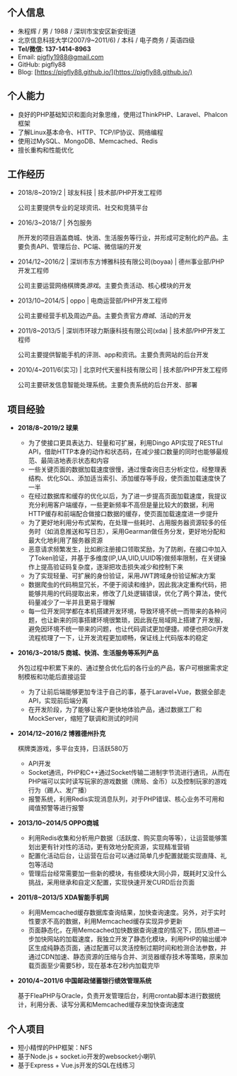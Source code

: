 ## 个人信息

- 朱程辉 / 男 / 1988 / 深圳市宝安区新安街道
- 北京信息科技大学(2007/9~2011/6) / 本科 / 电子商务 / 英语四级
- **Tel/微信: 137-1414-8963**
- Email: pigfly1988@gmail.com
- GitHub: pigfly88
- Blog: [https://pigfly88.github.io/](https://pigfly88.github.io/)

## 个人能力

- 良好的PHP基础知识和面向对象思维，使用过ThinkPHP、Laravel、Phalcon框架
- 了解Linux基本命令、HTTP、TCP/IP协议、网络编程
- 使用过MySQL、MongoDB、Memcached、Redis
- 擅长重构和性能优化

## 工作经历

- 2018/8~2019/2 | 球友科技 | 技术部/PHP开发工程师

	公司主要提供专业的足球资讯、社交和竞猜平台

- 2016/3~2018/7 | 外包服务

	所开发的项目涵盖商城、快消、生活服务等行业，并形成可定制化的产品。主要负责API、管理后台、PC端、微信端的开发

- 2014/12~2016/2 | 深圳市东方博雅科技有限公司(boyaa) | 德州事业部/PHP开发工程师

	公司主要运营网络棋牌类*游戏*。主要负责活动、核心模块的开发

- 2013/10~2014/5 | oppo | 电商运营部/PHP开发工程师

	公司主要经营手机及周边产品。主要负责官方*商城*、活动的开发

- 2011/8~2013/5 | 深圳市环球力斯康科技有限公司(xda) | 技术部/PHP开发工程师

	公司主要提供智能手机的评测、app和资讯。主要负责网站的后台开发

- 2010/4~2011/6(实习) | 北京时代天鉴科技有限公司  | 技术部/PHP开发工程师

	公司主要研发信息智能处理系统。主要负责系统的后台开发、部署

## 项目经验

- **2018/8~2019/2 球果**

	- 为了使接口更具表达力、轻量和可扩展，利用Dingo API实现了RESTful API，借助HTTP本身的动作和状态码，在减少接口数量的同时也能够最规范、最简洁地表示状态和内容
	- 一些关键页面的数据加载速度很慢，通过慢查询日志分析定位，经整理表结构、优化SQL、添加适当索引、添加缓存等手段，使页面加载速度快了一半
	- 在经过数据库和缓存的优化以后，为了进一步提高页面加载速度，我提议充分利用客户端缓存，一些更新频率不高但是量比较大的数据，利用HTTP缓存和前端配合做接口数据的缓存，使页面加载速度进一步提升
	- 为了更好地利用分布式架构，在处理一些耗时、占用服务器资源较多的任务时（如消息推送和写日志），采用Gearman做任务分发，更好地分配和最大化地利用了服务器资源
	- 恶意请求频繁发生，比如刷注册接口领取奖励，为了防刷，在接口中加入了Token验证，并基于多维度(IP,UA,UID,UUID等)做频率限制，在关键操作上提高验证码复杂度，逐渐把攻击损失减少和控制下来
	- 为了实现轻量、可扩展的身份验证，采用JWT跨域身份验证解决方案
	- 数据爬虫的代码稍显冗长，不便于阅读和维护，因此我决定重构代码，把能够共用的代码提取出来，修改了几处逻辑错误，优化了两个算法，使代码量减少了一半并且更易于理解
	- 每一位开发同学都在本机搭建开发环境，导致环境不统一而带来的各种问题，也让新来的同事搭建环境很繁琐，因此我在局域网上搭建了开发服，避免因环境不统一带来的问题，也让代码调试更加便捷。顺便也把Git开发流程梳理了一下，让开发流程更加顺畅，保证线上代码版本的稳定

- **2016/3~2018/5 商城、快消、生活服务等系列产品**

	外包过程中积累下来的、通过整合优化后的各行业的产品，客户可根据需求定制模板和功能后直接运营
	
	- 为了让前后端能够更加专注于自己的事，基于Laravel+Vue，数据全部走API，实现前后端分离
	- 在开发阶段，为了能够让客户更快地体验产品，通过数据工厂和MockServer，缩短了联调和测试的时间

- **2014/12~2016/2 博雅德州扑克**

	棋牌类游戏，多平台支持，日活跃580万

	- API开发
	- Socket通讯，PHP和C++通过Socket传输二进制字节流进行通讯，从而在PHP端可以实时读写玩家的游戏数据（牌局、金币）以及控制玩家的游戏行为（踢人、发广播）
	- 报警系统，利用Redis实现消息队列，对于PHP错误、核心业务不可用和阈值预警等进行报警

- **2013/10~2014/5 OPPO商城**

	- 利用Redis收集和分析用户数据（活跃度、购买意向等等），让运营能够策划出更有针对性的活动，更有效地分配资源，实现精准营销
	- 配置化活动后台，让运营在后台可以通过简单几步配置就能实现直降、礼包等活动
	- 管理后台经常需要加一些新的模块，有些模块大同小异，既耗时又没什么挑战，采用继承和自定义配置，实现快速开发CURD后台页面

- **2011/8~2013/5 XDA智能手机网**

	- 利用Memcached缓存数据库查询结果，加快查询速度。另外，对于实时性要求不高的数据，利用Memcached缓存实现异步更新
	- 页面静态化，在用Memcached加快数据查询速度的情况下，团队想进一步加快网站的加载速度，我独立开发了静态化模块，利用PHP的输出缓冲区生成纯静态页面，通过配置可以灵活控制过期时间和检测合法参数，并通过CDN加速、静态资源的压缩与合并、浏览器缓存技术等策略，原来加载页面至少需要5秒，现在基本在2秒内加载完毕

- **2010/4~2011/6 中国邮政储蓄银行绩效管理系统**
	
	基于FleaPHP与Oracle，负责开发管理后台，利用crontab脚本进行数据统计，利用分表、读写分离和Memcached缓存来加快查询速度

## 个人项目

- 短小精悍的PHP框架：NFS
- 基于Node.js + socket.io开发的websocket小喇叭
- 基于Express + Vue.js开发的SQL在线练习